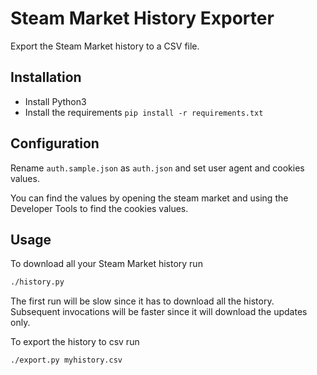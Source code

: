 # Steam Market History Exporter
Export the Steam Market history to a CSV file.

## Installation

- Install Python3
- Install the requirements `pip install -r requirements.txt`

## Configuration
Rename `auth.sample.json` as `auth.json` and set user agent and cookies values.

You can find the values by opening the steam market and using the Developer Tools to find the cookies values.

## Usage
To download all your Steam Market history run
```sh
./history.py
```
The first run will be slow since it has to download all the history.
Subsequent invocations will be faster since it will download the updates only.

To export the history to csv run
```sh
./export.py myhistory.csv
```
